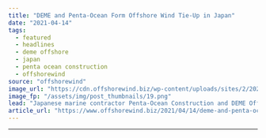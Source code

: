 ```yaml
---
title: "DEME and Penta-Ocean Form Offshore Wind Tie-Up in Japan"
date: "2021-04-14"
tags: 
  - featured
  - headlines
  - deme offshore
  - japan
  - penta ocean construction
  - offshorewind
source: "offshorewind"
image_url: "https://cdn.offshorewind.biz/wp-content/uploads/sites/2/2021/04/14094506/DEME-and-Penta-Ocean-Form-Offshore-Wind-Tie-Up-in-Japan.png"
image_fp: "/assets/img/post_thumbnails/19.png"
lead: "Japanese marine contractor Penta-Ocean Construction and DEME Offshore have signed a Memorandum of Agreement"
article_url: "https://www.offshorewind.biz/2021/04/14/deme-and-penta-ocean-form-offshore-wind-tie-up-in-japan/"
---
```


---
